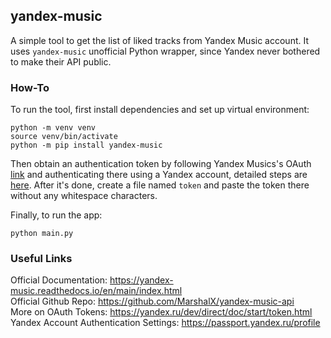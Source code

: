 ## yandex-music
A simple tool to get the list of liked tracks from Yandex Music account. It uses ```yandex-music``` unofficial Python wrapper, since Yandex never bothered to make their API public.  

### How-To
To run the tool, first install dependencies and set up virtual environment:
```
python -m venv venv
source venv/bin/activate
python -m pip install yandex-music
```
Then obtain an authentication token by following Yandex Musics's OAuth [link](https://oauth.yandex.ru/authorize?response_type=token&client_id=23cabbbdc6cd418abb4b39c32c41195d) and authenticating there using a Yandex account, detailed steps are [here](https://github.com/MarshalX/yandex-music-api/discussions/513). After it's done, create a file named ```token``` and paste the token there without any whitespace characters.  

Finally, to run the app:
```
python main.py
```

### Useful Links
Official Documentation: https://yandex-music.readthedocs.io/en/main/index.html  
Official Github Repo: https://github.com/MarshalX/yandex-music-api  
More on OAuth Tokens: https://yandex.ru/dev/direct/doc/start/token.html  
Yandex Account Authentication Settings: https://passport.yandex.ru/profile
